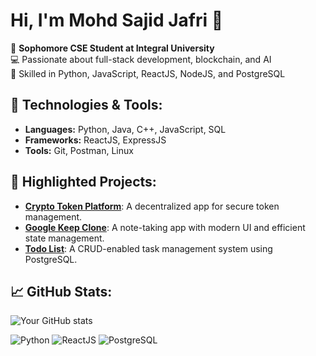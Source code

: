 # Hi, I'm Mohd Sajid Jafri 👋

🚀 **Sophomore CSE Student at Integral University**  
💻 Passionate about full-stack development, blockchain, and AI  
🎯 Skilled in Python, JavaScript, ReactJS, NodeJS, and PostgreSQL  

## 🔧 Technologies & Tools:
- **Languages:** Python, Java, C++, JavaScript, SQL  
- **Frameworks:** ReactJS, ExpressJS  
- **Tools:** Git, Postman, Linux  

## 🌟 Highlighted Projects:
- [**Crypto Token Platform**](https://github.com/MohdSajidJafri/trumio): A decentralized app for secure token management.
- [**Google Keep Clone**](https://github.com/MohdSajidJafri/google-keep-clone): A note-taking app with modern UI and efficient state management.
- [**Todo List**](https://github.com/MohdSajidJafri/todo-list): A CRUD-enabled task management system using PostgreSQL.

## 📈 GitHub Stats:
![Your GitHub stats](https://github-readme-stats.vercel.app/api?username=MohdSajidJafri&show_icons=true&theme=radical)


![Python](https://img.shields.io/badge/Code-Python-blue)
![ReactJS](https://img.shields.io/badge/Framework-ReactJS-blue)
![PostgreSQL](https://img.shields.io/badge/Database-PostgreSQL-orange)


